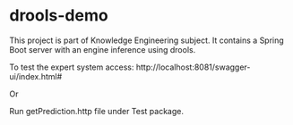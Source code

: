 # drools-demo
This project is part of Knowledge Engineering subject. It contains a Spring Boot server with an engine inference using drools.

To test the expert system access:
http://localhost:8081/swagger-ui/index.html#

Or

Run getPrediction.http file under Test package.